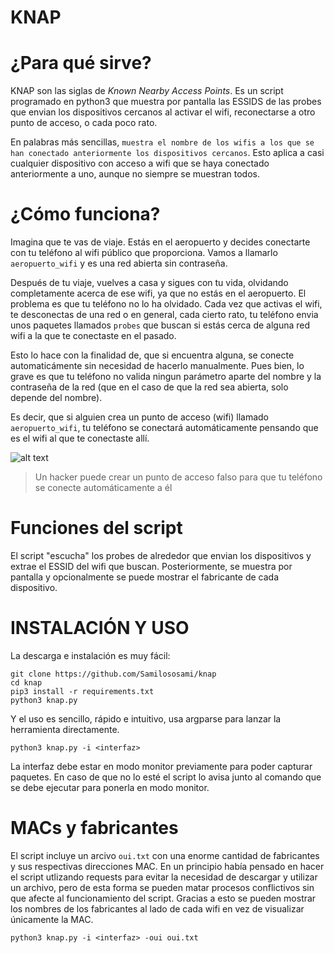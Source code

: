 # KNAP

# ¿Para qué sirve?
KNAP son las siglas de _Known Nearby Access Points_. Es un script programado en python3 que muestra por pantalla las ESSIDS de las probes que envian los dispositivos cercanos al activar el wifi, reconectarse a otro punto de acceso, o cada poco rato. 

En palabras más sencillas, `muestra el nombre de los wifis a los que se han conectado anteriormente los dispositivos cercanos`.
Esto aplica a casi cualquier dispositivo con acceso a wifi que se haya conectado anteriormente a uno, aunque no siempre se muestran todos.

# ¿Cómo funciona?
Imagina que te vas de viaje. Estás en el aeropuerto y decides conectarte con tu teléfono al wifi público que proporciona.
Vamos a llamarlo `aeropuerto_wifi` y es una red abierta sin contraseña.

Después de tu viaje, vuelves a casa y sigues con tu vida, olvidando completamente acerca de ese wifi, ya que no estás en el aeropuerto.
El problema es que tu teléfono no lo ha olvidado. Cada vez que activas el wifi, te desconectas de una red o en general, cada cierto rato, tu teléfono envia unos paquetes llamados `probes` que buscan si estás cerca de alguna red wifi a la que 
te conectaste en el pasado. 

Esto lo hace con la finalidad de, que si encuentra alguna, se conecte automaticámente sin necesidad de hacerlo manualmente. 
Pues bien, lo grave es que tu teléfono no valida ningun parámetro aparte del nombre y la contraseña de la red (que en el caso de que la red sea abierta, solo depende del nombre). 

Es decir, que si alguien crea un punto de acceso (wifi) llamado `aeropuerto_wifi`, tu teléfono se conectará automáticamente pensando que es el wifi al que te conectaste allí.

![alt text](https://i.imgur.com/nIfxW37.jpeg)
> Un hacker puede crear un punto de acceso falso para que tu teléfono se conecte automáticamente a él

# Funciones del script
El script "escucha" los probes de alrededor que envian los dispositivos y extrae el ESSID del wifi que buscan. Posteriormente, se muestra por pantalla y opcionalmente se puede mostrar el fabricante de cada dispositivo. 


# INSTALACIÓN Y USO
La descarga e instalación es muy fácil:
```
git clone https://github.com/Samilososami/knap
cd knap
pip3 install -r requirements.txt
python3 knap.py
```


Y el uso es sencillo, rápido e intuitivo, usa argparse para lanzar la herramienta directamente.
```
python3 knap.py -i <interfaz>
```
La interfaz debe estar en modo monitor previamente para poder capturar paquetes. En caso de que no lo esté el script lo avisa junto al comando que se debe ejecutar para ponerla en modo monitor.

# MACs y fabricantes
El script incluye un arcivo `oui.txt` con una enorme cantidad de fabricantes y sus respectivas direcciones MAC. 
En un principio había pensado en hacer el script utlizando requests para evitar la necesidad de descargar y utilizar un archivo, pero de esta forma se pueden matar procesos conflictivos sin que afecte al funcionamiento del script.
Gracias a esto se pueden mostrar los nombres de los fabricantes al lado de cada wifi en vez de visualizar únicamente la MAC.
```
python3 knap.py -i <interfaz> -oui oui.txt
```
